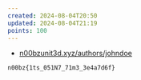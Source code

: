 ```yaml
---
created: 2024-08-04T20:50
updated: 2024-08-04T21:19
points: 100
---
```


- [n00bzunit3d.xyz/authors/johndoe](https://n00bzunit3d.xyz/authors/johndoe)

```flag
n00bz{1ts_051N7_71m3_3e4a7d6f}
```
